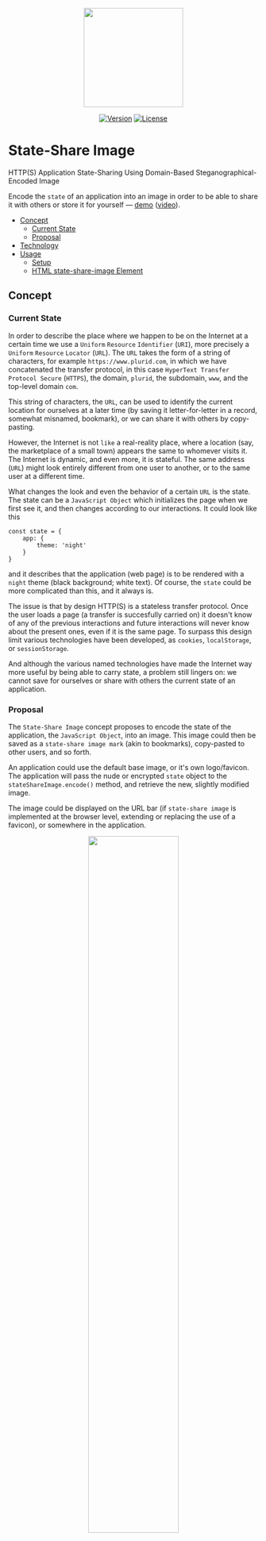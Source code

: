 <p align="center">
    <img src="https://raw.githubusercontent.com/plurid/state-share-image/master/about/identity/state-share-image-logo-rounded.png" height="200px">
</p>


<p align="center">
  <a href="https://www.npmjs.com/package/state-share-image"><img src="https://img.shields.io/badge/npm-v0.2.0-blue.svg?logo=npm&style=for-the-badge" alt="Version"></a>
  <a href="https://www.npmjs.com/package/state-share-image"><img src="https://img.shields.io/badge/license-MIT-blue.svg?style=for-the-badge" alt="License"></a>
</p>



# State-Share Image

HTTP(S) Application State-Sharing Using Domain-Based Steganographical-Encoded Image

Encode the `state` of an application into an image in order to be able to share it with others or store it for yourself — [demo](https://plurid.com/state-share-image/) ([video](https://youtu.be/oGJjqBZp67k)).


+ [Concept](#concept)
    + [Current State](#current-state)
    + [Proposal](#proposal)
+ [Technology](#technology)
+ [Usage](#usage)
    + [Setup](#setup)
    + [HTML state-share-image Element](#html-state-share-image-element)



## Concept

### Current State

In order to describe the place where we happen to be on the Internet at a certain time we use a `Uniform` `Resource` `Identifier` (`URI`), more precisely a `Uniform` `Resource` `Locator` (`URL`). The `URL` takes the form of a string of characters, for example `https://www.plurid.com`, in which we have concatenated the transfer protocol, in this case `HyperText Transfer Protocol Secure` (`HTTPS`), the domain, `plurid`, the subdomain, `www`, and the top-level domain `com`.

This string of characters, the `URL`, can be used to identify the current location for ourselves at a later time (by saving it letter-for-letter in a record, somewhat misnamed, bookmark), or we can share it with others by copy-pasting.

However, the Internet is not `like` a real-reality place, where a location (say, the marketplace of a small town) appears the same to whomever visits it. The Internet is dynamic, and even more, it is stateful. The same address (`URL`) might look entirely different from one user to another, or to the same user at a different time.

What changes the look and even the behavior of a certain `URL` is the state. The state can be a `JavaScript Object` which initializes the page when we first see it, and then changes according to our interactions. It could look like this

    const state = {
        app: {
            theme: 'night'
        }
    }

and it describes that the application (web page) is to be rendered with a `night` theme (black background; white text). Of course, the `state` could be more complicated than this, and it always is.

The issue is that by design HTTP(S) is a stateless transfer protocol. Once the user loads a page (a transfer is succesfully carried on) it doesn't know of any of the previous interactions and future interactions will never know about the present ones, even if it is the same page. To surpass this design limit various technologies have been developed, as `cookies`, `localStorage`, or `sessionStorage`.

And although the various named technologies have made the Internet way more useful by being able to carry state, a problem still lingers on: we cannot save for ourselves or share with others the current state of an application.



### Proposal

The `State-Share Image` concept proposes to encode the state of the application, the `JavaScript Object`, into an image. This image could then be saved as a `state-share image mark` (akin to bookmarks), copy-pasted to other users, and so forth.

An application could use the default base image, or it's own logo/favicon. The application will pass the nude or encrypted `state` object to the `stateShareImage.encode()` method, and retrieve the new, slightly modified image.

The image could be displayed on the URL bar (if `state-share image` is implemented at the browser level, extending or replacing the use of a favicon), or somewhere in the application.

<p align="center">
    <img src="https://raw.githubusercontent.com/plurid/state-share-image/master/about/docs/images/fav-url-state-img.png" width="60%">
    <img src="https://raw.githubusercontent.com/plurid/state-share-image/master/about/docs/images/url-domain-based-state-img.png" width="60%">
</p>

When the new, state-containing image is received by the application, it differentiates the base image and transforms the difference from image pixel data to the `state` object. The `state` object is then used to initialize the application with the new state.



## Technology

The stringified `state` object, nude or encrypted, is converted to binary code, 32 bits per character.

The `state` object

    {
        app: {
            theme: 'night'
        }
    }

is read as the 25 characters-long string

    {"app":{"theme":"night"}}

and becomes

    00000000000000000000000001111011 00000000000000000000000000100010 00000000000000000000000001100001 00000000000000000000000001110000 00000000000000000000000001110000 00000000000000000000000000100010 00000000000000000000000000111010 00000000000000000000000001111011 00000000000000000000000000100010 00000000000000000000000001110100 00000000000000000000000001101000 00000000000000000000000001100101 00000000000000000000000001101101 00000000000000000000000001100101 00000000000000000000000000100010 00000000000000000000000000111010 00000000000000000000000000100010 00000000000000000000000001101110 00000000000000000000000001101001 00000000000000000000000001100111 00000000000000000000000001101000 00000000000000000000000001110100 00000000000000000000000000100010 00000000000000000000000001111101 00000000000000000000000001111101

(spaces added for viewing purposes)


The used image (default or domain-based) is represented as an `Uint8ClampedArray` of the channels of each pixel `[R, G, B, A, R, G, B, A, ...]` (`Red`, `Green`, `Blue`, `Alpha`).

The default base image has a resolution dependant on the length of the `state` string, allowing for unoptimized storage between 1.250 and 1.2 million `LSB`-based `state` string characters, and starts as

    [88, 27, 56, 255, 88, 27, 56, 255, ... ]


Each bit of the binary string of the `state` object is added to the binary value of each entry in the pixel's channels `Uint8ClampedArray`. The default steganographical method of addition is `LSB` (Least Significant Bit) which obtains a slightly, human-eye imperceptible modified image. Another method, specified at generation time, can be `MSB` (Most Significant Bit), and it will obtain an image deviated from the base image to a greater extent.

To decode the `state` object from the obtained `state-share image` the reverse order of operations is applied.



## Usage

### Setup

Add the `state-share-image` `script.js` and `styles.css` to the application from the `./pkg` folder (or install with `npm`).

    npm install state-share-image

and import

    import 'state-share-image';
    import 'state-share-image/pkg/styles.css';

using `Webpack` or anything else to bundle.

Define the `state` object for the application.

Define the base domain image within a `meta` tag

    <meta property="state-share-image" content="/path/to/image.png">

If no image is defined, then the default one is used, based on the `state` string length

    100 pixels × 100 pixels × 4 color channels =  40.000 bits =  1.250 state string characters ≈ 10.36 kB
    200 pixels × 200 pixels × 4 color channels = 160.000 bits =  5.000 state string characters ≈ 18.16 kB
    400 pixels × 400 pixels × 4 color channels = 640.000 bits = 20.000 state string characters ≈ 33.25 kB

If the state string length is greater than the default images, a bigger one is created:

     800 pixels ×  800 pixels × 4 color channels =  2.560.000 bits =    80.000 state string characters ≈  64.01 kB
    1600 pixels × 1600 pixels × 4 color channels = 10.240.000 bits =   320.000 state string characters ≈ 127.85 kB
    3200 pixels × 3200 pixels × 4 color channels = 40.960.000 bits = 1.280.000 state string characters ≈ 357.08 kB

or larger, if needed.

Encode the `state` object using `stateShareImage.encode(stateObject)`, get `imageData` and pass it as `src` attribute to the `state-share-image` element.

    imageData = await stateShareImage.encode(stateObject);
    stateShareImageHTMLElement.src = imageData;

For a secure state encoding and sharing process, the `state` object can be stringified and encrypted before passing it to the `stateShareImage.encode()` method.

If the state-share-image element has no `src` it uses a default one for viewing purposes.

To obtain the `state` object from an image which contains one, pass the image data to the `stateShareImage.decode()` method. If the `state` object was encrypted prior to encoding, it must be decrypted after receiving it from the method.

Listen on the window for the `stateshareimage` event and initialize the state of the application with the state obtained from decoding (and decrypting) the `event.detail` image data.

    window.addEventListener('stateshareimage', async (event) => {
        appState = await stateShareImage.decode(event.detail);
    });

Setup a state action to update the `<state-share-image>` `src` attribute after each state change.

The `encode` and `decode` methods can have a secondary, optional argument, `method: string`, specifiying the type of steganography. Currently supported methods are:

    'LSB' // Least Significant Bit - default
    'MSB' // Most Significant Bit



### HTML `state-share-image` Element

<p align="center">
    <img src="https://raw.githubusercontent.com/plurid/state-share-image/master/about/docs/images/state-share-image-element.png" height="120px">
</p>

The `<state-share-image>` HTML element allows for easy manipulation (copy-pasting) of state images.

The element displays the current `state` image.

`ctrl/cmd` + `click` copies the state-share image to clipboard as `data:image/png;base64`.

`alt/opt` + `click` pastes from clipboard a state-share image, if previously copied.

A single click opens a contextual menu with the options to `Copy State Share Image` and `Paste State Share Image` if a state-share image was previously copied.

Browser Support: due to Chrome being the only one with `navigator.clipboard.readText()` support, for Firefox/Safari and others clicking on `Paste State Share Image` will reveal an `input` field and a `Paste` button.

When a new state is pasted in the `<state-share-image>` element a `stateshareimage` `CustomEvent()` is emitted with the image data in the `event.detail` property.
